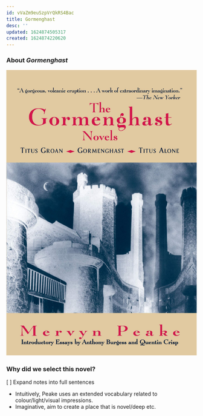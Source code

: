 ```yaml
---
id: vVaZm9euSzpVrQkRS4Bac
title: Gormenghast
desc: ''
updated: 1624874505317
created: 1624874220620
---
```


### About *Gormenghast*

![](assets/images/gormenghast-cover.jpg)

### Why did we select this novel?

[ ] Expand notes into full sentences

* Intuitively, Peake uses an extended vocabulary related to colour/light/visual impressions.
* Imaginative, aim to create a place that is novel/deep etc.
